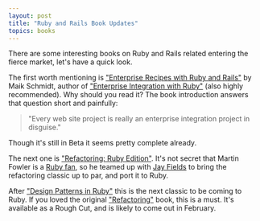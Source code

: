```yaml
---
layout: post
title: "Ruby and Rails Book Updates"
topics: books
---
```

There are some interesting books on Ruby and Rails related entering the fierce market, let's have a quick look.

The first worth mentioning is ["Enterprise Recipes with Ruby and Rails"](http://www.pragprog.com/titles/msenr/enterprise-recipes-with-ruby-and-rails) by Maik Schmidt, author of ["Enterprise Integration with Ruby"](http://www.pragprog.com/titles/fr_eir/enterprise-integration-with-ruby) (also highly recommended). Why should you read it? The book introduction answers that question short and painfully:

> "Every web site project is really an enterprise integration project in disguise."

Though it's still in Beta it seems pretty complete already.

The next one is ["Refactoring: Ruby Edition"](http://safari.oreilly.com/9780321603968). It's not secret that Martin Fowler is a [Ruby fan](http://martinfowler.com/bliki/EvaluatingRuby.html), so he teamed up with [Jay Fields](http://blog.jayfields.com/) to bring the refactoring classic up to par, and port it to Ruby.

After ["Design Patterns in Ruby"](http://www.informit.com/store/product.aspx?isbn=0321490452) this is the next classic to be coming to Ruby. If you loved the original ["Refactoring"](http://www.informit.com/store/product.aspx?isbn=0201485672) book, this is a must. It's available as a Rough Cut, and is likely to come out in February.